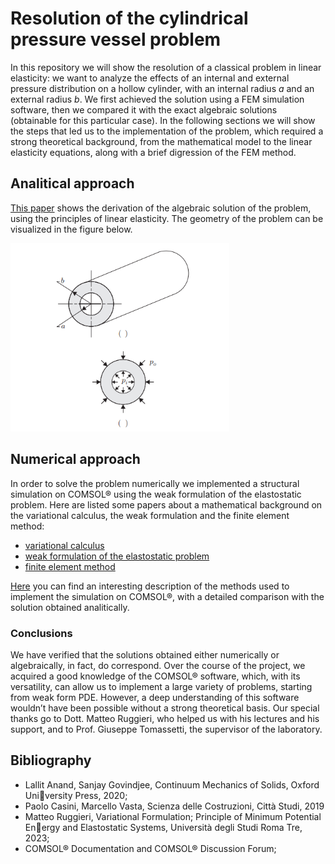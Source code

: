 # Resolution of the cylindrical pressure vessel problem

In this repository we will show the resolution of a classical problem in linear elasticity: we want to analyze the effects of an internal and external pressure distribution on a hollow cylinder, with an internal radius *a* and an external radius *b*.
We first achieved the solution using a FEM simulation software, then we compared it with the exact algebraic solutions (obtainable for this particular case). In the following sections we will show the steps that led us to the implementation of the problem, which required a strong theoretical background, from the mathematical model to the linear elasticity equations, along with a brief digression of the FEM method.

## Analitical approach

[This paper](https://github.com/marcomonte22/Pressure-vessel-COMSOLE-simulation/blob/35d51f33f89fdcc1593316fbc23df2cb0a73850e/analitical_solution.pdf) shows the derivation of the algebraic solution of the problem, using the principles of linear elasticity. 
The geometry of the problem can be visualized in the figure below. 

<img src = "cylinder pressure.png" alt = "pressure distribution and dimensions" width = "350">


## Numerical approach

In order to solve the problem numerically we implemented a structural simulation on COMSOL® using the weak formulation of the elastostatic problem. Here are listed some papers about a mathematical background on the variational calculus, the weak formulation and the finite element method:
* [variational calculus](https://github.com/marcomonte22/Pressure-vessel-COMSOLE-simulation/blob/cd715fedaba7105e907eb456e4e37c95c5a3c319/variational_calculus_background.pdf)
* [weak formulation of the elastostatic problem](https://github.com/marcomonte22/Pressure-vessel-COMSOLE-simulation/blob/cd715fedaba7105e907eb456e4e37c95c5a3c319/linear_elasticity.pdf)
* [finite element method](https://github.com/marcomonte22/Pressure-vessel-COMSOLE-simulation/blob/cd715fedaba7105e907eb456e4e37c95c5a3c319/fem_method.pdf)

[Here](https://github.com/marcomonte22/Pressure-vessel-COMSOLE-simulation/blob/09e062c9c0dc3ee07a961803ba0127ad8dc91d5a/comsole_implementation%20(1).pdf) you can find an interesting description of the methods used to implement the simulation on COMSOL®, with a detailed comparison with the solution obtained analitically.

### Conclusions

We have verified that the solutions obtained either numerically or algebraically, in
fact, do correspond. Over the course of the project, we acquired a good knowledge
of the COMSOL® software, which, with its versatility, can allow us to implement a
large variety of problems, starting from weak form PDE. However, a deep understanding 
of this software wouldn’t have been possible without a strong theoretical
basis. Our special thanks go to Dott. Matteo Ruggieri, who helped us with his
lectures and his support, and to Prof. Giuseppe Tomassetti, the supervisor of the
laboratory.

## Bibliography

* Lallit Anand, Sanjay Govindjee, Continuum Mechanics of Solids, Oxford University Press, 2020;
* Paolo Casini, Marcello Vasta, Scienza delle Costruzioni, Città Studi, 2019
* Matteo Ruggieri, Variational Formulation; Principle of Minimum Potential Energy and Elastostatic Systems, Università degli Studi Roma Tre, 2023;
* COMSOL® Documentation and COMSOL® Discussion Forum;





